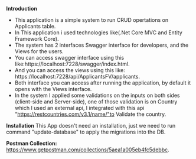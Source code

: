**Introduction** 
  * This application is a simple system to run CRUD opertations on Applicants table.
  * In This application i used technologies like(.Net Core MVC and Entity Framework Core).
  * The system has 2 interfaces Swagger interface for developers, and the Views for the users.
  * You can access swagger interface using this like:https://localhost:7228/swagger/index.html.
  * And you can access the views using this like: https://localhost:7228/api/ApplicantsFV/applicants.
  * Both interface you can access after running the application, by default it opens with the Views interface.
  *  In the system I applied some validations on the inputs on both sides (client-side and Server-side), one of those validation
  is on Country which I used an external api, I integrated with this api "https://restcountries.com/v3.1/name/"to Validate the country.

**Installation**
    This App doesn't need an installation, just we need to run command "update-database" to apply the migrations into the DB.
    
**Postman Collection:**
   https://www.getpostman.com/collections/5aea1a005eb4fc5debbc.
    

    

